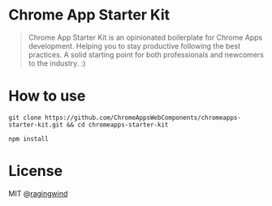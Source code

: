 # Chrome App Starter Kit

> Chrome App Starter Kit is an opinionated boilerplate for Chrome Apps development. Helping you to stay productive following the best practices. A solid starting point for both professionals and newcomers to the industry. :)

# How to use

```
git clone https://github.com/ChromeAppsWebComponents/chromeapps-starter-kit.git && cd chromeapps-starter-kit

npm install
```

# License

MIT @[ragingwind](http://ragingwind.me)
